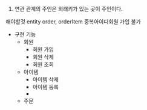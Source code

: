 1. 연관 관계의 주인은 외래키가 있는 곳이 주인이다.

해야할것
entity order, orderItem 
중복아이디회원 가입 불가

- 구현 기능
  - 회원
    - 회원 가입 
    - 회원 삭제
    - 회원 조회
  - 아이템
    - 아이템 삭제
    - 아이템 등록
    - 
  - 주문